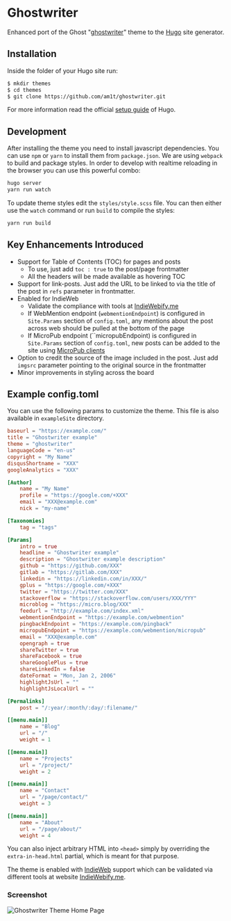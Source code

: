 # Ghostwriter

Enhanced port of the Ghost "[ghostwriter](https://github.com/roryg/ghostwriter)" theme to the [Hugo](https://gohugo.io) site generator.

## Installation

Inside the folder of your Hugo site run:

```bash
$ mkdir themes
$ cd themes
$ git clone https://github.com/am1t/ghostwriter.git
```

For more information read the official [setup guide](//gohugo.io/overview/installing/) of Hugo.

## Development

After installing the theme you need to install javascript dependencies. You can use 
`npm` or `yarn` to install them from `package.json`. We are using `webpack` to build
and package styles. In order to develop with realtime reloading in the browser you can 
use this powerful combo:

```bash
hugo server
yarn run watch
```

To update theme styles edit the `styles/style.scss` file. You can then either use the `watch` command
or run `build` to compile the styles:

```bash
yarn run build
```

## Key Enhancements Introduced

- Support for Table of Contents (TOC) for pages and posts
	- To use, just add `toc : true` to the post/page frontmatter
	- All the headers will be made available as hovering TOC
- Support for link-posts. Just add the URL to be linked to via the title of the post in `refs` parameter in frontmatter.
- Enabled for IndieWeb
	- Validate the compliance with tools at [IndieWebify.me](http://indiewebify.me/)
	- If WebMention endpoint (`webmentionEndpoint`) is configured in `Site.Params` section of `config.toml`, any mentions about the post across web should be pulled at the bottom of the page
	- If MicroPub endpoint (``micropubEndpoint) is configured in `Site.Params` section of `config.toml`, new posts can be added to the site using [MicroPub clients](https://indieweb.org/Micropub/Clients)
- Option to credit the source of the image included in the post. Just add `imgsrc` parameter pointing to the original source in the frontmatter
- Minor improvements in styling across the board

## Example config.toml

You can use the following params to customize the theme. This file is also available in `exampleSite` directory.

```toml
baseurl = "https://example.com/"
title = "Ghostwriter example"
theme = "ghostwriter"
languageCode = "en-us"
copyright = "My Name"
disqusShortname = "XXX"
googleAnalytics = "XXX"

[Author]
    name = "My Name"
    profile = "https://google.com/+XXX"
    email = "XXX@example.com"
    nick = "my-name"

[Taxonomies]
    tag = "tags"

[Params]
    intro = true
    headline = "Ghostwriter example"
    description = "Ghostwriter example description"
    github = "https://github.com/XXX"
    gitlab = "https://gitlab.com/XXX"
    linkedin = "https://linkedin.com/in/XXX/"
    gplus = "https://google.com/+XXX"
    twitter = "https://twitter.com/XXX"
    stackoverflow = "https://stackoverflow.com/users/XXX/YYY"
    microblog = "https://micro.blog/XXX"
    feedurl = "http://example.com/index.xml"
    webmentionEndpoint = "https://example.com/webmention"
    pingbackEndpoint = "https://example.com/pingback"
    micropubEndpoint = "https://example.com/webmention/micropub"
    email = "XXX@example.com"
    opengraph = true
    shareTwitter = true
    shareFacebook = true
    shareGooglePlus = true
    shareLinkedIn = false
    dateFormat = "Mon, Jan 2, 2006"
    highlightJsUrl = ""
    highlightJsLocalUrl = ""

[Permalinks]
    post = "/:year/:month/:day/:filename/"

[[menu.main]]
    name = "Blog"
    url = "/"
    weight = 1

[[menu.main]]
    name = "Projects"
    url = "/project/"
    weight = 2

[[menu.main]]
    name = "Contact"
    url = "/page/contact/"
    weight = 3

[[menu.main]]
    name = "About"
    url = "/page/about/"
    weight = 4
```

You can also inject arbitrary HTML into `<head>` simply by overriding the `extra-in-head.html`
partial, which is meant for that purpose.

The theme is enabled with [IndieWeb](https://indieweb.org) support which can be validated via different tools at website [IndieWebify.me](https://indiewebify.me/).

### Screenshot

![Ghostwriter Theme Home Page](https://github.com/am1t/ghostwriter/blob/master/screenshot.png?raw=true)